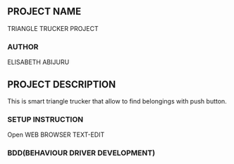 ## PROJECT NAME
TRIANGLE TRUCKER PROJECT
### AUTHOR
ELISABETH ABIJURU
## PROJECT DESCRIPTION
This is smart triangle trucker that allow to find belongings with push button.
### SETUP INSTRUCTION
Open WEB BROWSER
TEXT-EDIT
### BDD(BEHAVIOUR DRIVER DEVELOPMENT)






